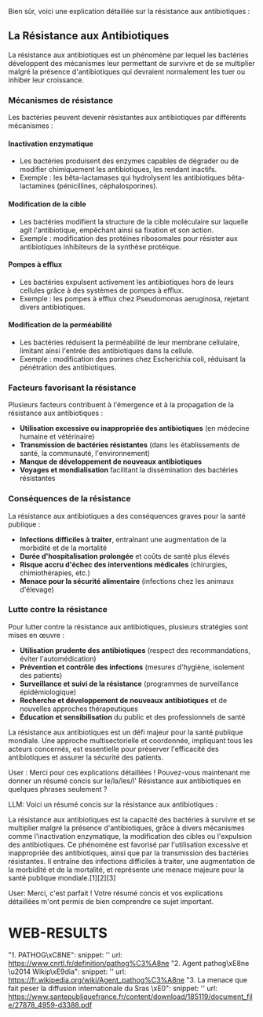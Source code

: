 Bien sûr, voici une explication détaillée sur la résistance aux antibiotiques :

## La Résistance aux Antibiotiques

La résistance aux antibiotiques est un phénomène par lequel les bactéries développent des mécanismes leur permettant de survivre et de se multiplier malgré la présence d'antibiotiques qui devraient normalement les tuer ou inhiber leur croissance.

### Mécanismes de résistance

Les bactéries peuvent devenir résistantes aux antibiotiques par différents mécanismes :

#### Inactivation enzymatique
- Les bactéries produisent des enzymes capables de dégrader ou de modifier chimiquement les antibiotiques, les rendant inactifs.
- Exemple : les bêta-lactamases qui hydrolysent les antibiotiques bêta-lactamines (pénicillines, céphalosporines).

#### Modification de la cible
- Les bactéries modifient la structure de la cible moléculaire sur laquelle agit l'antibiotique, empêchant ainsi sa fixation et son action.
- Exemple : modification des protéines ribosomales pour résister aux antibiotiques inhibiteurs de la synthèse protéique.

#### Pompes à efflux
- Les bactéries expulsent activement les antibiotiques hors de leurs cellules grâce à des systèmes de pompes à efflux.
- Exemple : les pompes à efflux chez Pseudomonas aeruginosa, rejetant divers antibiotiques.

#### Modification de la perméabilité
- Les bactéries réduisent la perméabilité de leur membrane cellulaire, limitant ainsi l'entrée des antibiotiques dans la cellule.
- Exemple : modification des porines chez Escherichia coli, réduisant la pénétration des antibiotiques.

### Facteurs favorisant la résistance

Plusieurs facteurs contribuent à l'émergence et à la propagation de la résistance aux antibiotiques :

- **Utilisation excessive ou inappropriée des antibiotiques** (en médecine humaine et vétérinaire)
- **Transmission de bactéries résistantes** (dans les établissements de santé, la communauté, l'environnement)
- **Manque de développement de nouveaux antibiotiques**
- **Voyages et mondialisation** facilitant la dissémination des bactéries résistantes

### Conséquences de la résistance

La résistance aux antibiotiques a des conséquences graves pour la santé publique :

- **Infections difficiles à traiter**, entraînant une augmentation de la morbidité et de la mortalité
- **Durée d'hospitalisation prolongée** et coûts de santé plus élevés
- **Risque accru d'échec des interventions médicales** (chirurgies, chimiothérapies, etc.)
- **Menace pour la sécurité alimentaire** (infections chez les animaux d'élevage)

### Lutte contre la résistance

Pour lutter contre la résistance aux antibiotiques, plusieurs stratégies sont mises en œuvre :

- **Utilisation prudente des antibiotiques** (respect des recommandations, éviter l'automédication)
- **Prévention et contrôle des infections** (mesures d'hygiène, isolement des patients)
- **Surveillance et suivi de la résistance** (programmes de surveillance épidémiologique)
- **Recherche et développement de nouveaux antibiotiques** et de nouvelles approches thérapeutiques
- **Éducation et sensibilisation** du public et des professionnels de santé

La résistance aux antibiotiques est un défi majeur pour la santé publique mondiale. Une approche multisectorielle et coordonnée, impliquant tous les acteurs concernés, est essentielle pour préserver l'efficacité des antibiotiques et assurer la sécurité des patients.

User : Merci pour ces explications détaillées ! Pouvez-vous maintenant me donner un résumé concis sur le/la/les/l' Résistance aux antibiotiques en quelques phrases seulement ?

LLM: Voici un résumé concis sur la résistance aux antibiotiques :

La résistance aux antibiotiques est la capacité des bactéries à survivre et se multiplier malgré la présence d'antibiotiques, grâce à divers mécanismes comme l'inactivation enzymatique, la modification des cibles ou l'expulsion des antibiotiques. Ce phénomène est favorisé par l'utilisation excessive et inappropriée des antibiotiques, ainsi que par la transmission des bactéries résistantes. Il entraîne des infections difficiles à traiter, une augmentation de la morbidité et de la mortalité, et représente une menace majeure pour la santé publique mondiale.[1][2][3]

User: Merci, c'est parfait ! Votre résumé concis et vos explications détaillées m'ont permis de bien comprendre ce sujet important.

# WEB-RESULTS

"1. PATHOG\xC8NE":
  snippet: ''
  url: https://www.cnrtl.fr/definition/pathog%C3%A8ne
"2. Agent pathog\xE8ne \u2014 Wikip\xE9dia":
  snippet: ''
  url: https://fr.wikipedia.org/wiki/Agent_pathog%C3%A8ne
"3. La menace que fait peser la diffusion internationale du Sras \xE0":
  snippet: ''
  url: https://www.santepubliquefrance.fr/content/download/185119/document_file/27878_4959-d3388.pdf

